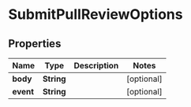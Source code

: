 
# SubmitPullReviewOptions

## Properties
Name | Type | Description | Notes
------------ | ------------- | ------------- | -------------
**body** | **String** |  |  [optional]
**event** | **String** |  |  [optional]



